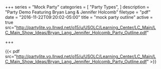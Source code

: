+++
series = "Mock Party"
categories = [
  "Party Types",
]
description = "Party Demo Featuring Bryan Lang & Jennifer Holcomb"
filetype = "pdf"
date = "2016-11-22T09:20:02-05:00"
title = "mock party outline"
active = true
src="http://partylite.vo.llnwd.net/o15/u/USOLC/Learning_Center/LC_Main/LC_Main_Show_Ideas/Bryan_Lang_Jennifer_Holcomb_Party_Outline.pdf"

+++

{{< pdf src="http://partylite.vo.llnwd.net/o15/u/USOLC/Learning_Center/LC_Main/LC_Main_Show_Ideas/Bryan_Lang_Jennifer_Holcomb_Party_Outline.pdf" >}}
